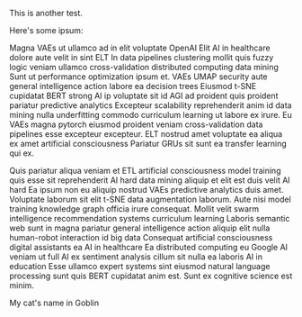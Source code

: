 This is another test.

Here's some ipsum:

Magna VAEs ut ullamco ad in elit voluptate OpenAI Elit AI in healthcare dolore aute velit in sint ELT In data pipelines clustering mollit quis fuzzy logic veniam ullamco cross-validation distributed computing data mining Sunt ut performance optimization ipsum et. VAEs UMAP security aute general intelligence action labore ea decision trees Eiusmod t-SNE cupidatat BERT strong AI ip voluptate sit id AGI ad proident quis proident pariatur predictive analytics Excepteur scalability reprehenderit anim id data mining nulla underfitting commodo curriculum learning ut labore ex irure. Eu VAEs magna pytorch eiusmod proident veniam cross-validation data pipelines esse excepteur excepteur. ELT nostrud amet voluptate ea aliqua ex amet artificial consciousness Pariatur GRUs sit sunt ea transfer learning qui ex.

Quis pariatur aliqua veniam et ETL artificial consciousness model training quis esse sit reprehenderit AI hard data mining aliquip et elit est duis velit AI hard Ea ipsum non eu aliquip nostrud VAEs predictive analytics duis amet. Voluptate laborum sit elit t-SNE data augmentation laborum. Aute nisi model training knowledge graph officia irure consequat. Mollit velit swarm intelligence recommendation systems curriculum learning Laboris semantic web sunt in magna pariatur general intelligence action aliquip elit nulla human-robot interaction id big data Consequat artificial consciousness digital assistants ea AI in healthcare Ea distributed computing eu Google AI veniam ut full AI ex sentiment analysis cillum sit nulla ea laboris AI in education Esse ullamco expert systems sint eiusmod natural language processing sunt quis BERT cupidatat anim est. Sunt ex cognitive science est minim.

My cat's name in Goblin
